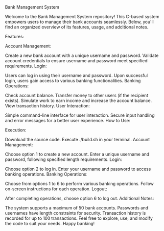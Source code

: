 Bank Management System

Welcome to the Bank Management System repository! This C-based system empowers users to manage their bank accounts seamlessly. Below, you'll find an organized overview of its features, usage, and additional notes.

Features:

Account Management:

Create a new bank account with a unique username and password.
Validate account credentials to ensure username and password meet specified requirements.
Login:

Users can log in using their username and password.
Upon successful login, users gain access to various banking functionalities.
Banking Operations:

Check account balance.
Transfer money to other users (if the recipient exists).
Simulate work to earn income and increase the account balance.
View transaction history.
User Interaction:

Simple command-line interface for user interaction.
Secure input handling and error messages for a better user experience.
How to Use:

Execution:

Download the source code.
Execute ./build.sh in your terminal.
Account Management:

Choose option 1 to create a new account.
Enter a unique username and password, following specified length requirements.
Login:

Choose option 2 to log in.
Enter your username and password to access banking operations.
Banking Operations:

Choose from options 1 to 6 to perform various banking operations.
Follow on-screen instructions for each operation.
Logout:

After completing operations, choose option 6 to log out.
Additional Notes:

The system supports a maximum of 50 bank accounts.
Passwords and usernames have length constraints for security.
Transaction history is recorded for up to 100 transactions.
Feel free to explore, use, and modify the code to suit your needs. Happy banking!
